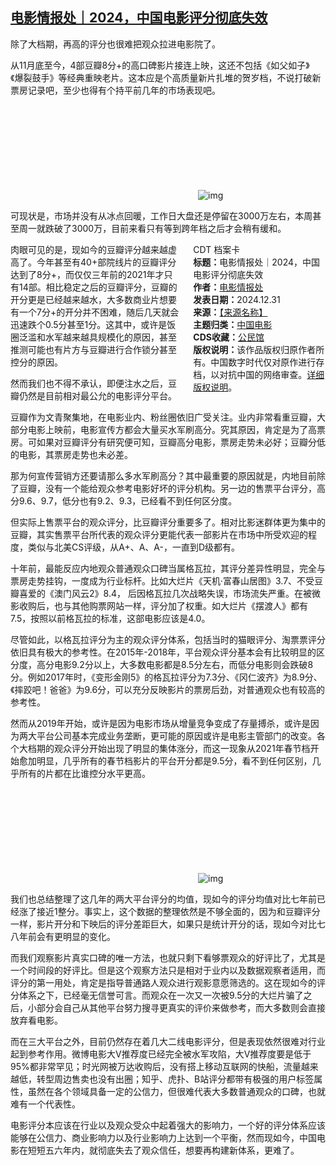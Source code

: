 <!--1735669492000-->
[电影情报处｜2024，中国电影评分彻底失效](https://chinadigitaltimes.net/chinese/714581.html)
------

<p>除了大档期，再高的评分也很难把观众拉进电影院了。</p><p>从11月底至今，4部豆瓣8分+的高口碑影片接连上映，这还不包括《如父如子》《爆裂鼓手》等经典重映老片。这本应是个高质量新片扎堆的贺岁档，不说打破新票房记录吧，至少也得有个持平前几年的市场表现吧。</p><p><img decoding="async" src="data:image/svg+xml,%3Csvg%20xmlns='http://www.w3.org/2000/svg'%20viewBox='0%200%200%200'%3E%3C/svg%3E" alt="img" data-lazy-src="https://chinadigitaltimes.net/chinese/files/2024/12/post-714581-67742d8f407d8.png"><noscript><img decoding="async" src="https://chinadigitaltimes.net/chinese/files/2024/12/post-714581-67742d8f407d8.png" alt="img"></noscript></p><p>可现状是，市场并没有从冰点回暖，工作日大盘还是停留在3000万左右，本周甚至周一就跌破了3000万，目前来看只有等到跨年档之后才会稍有缓和。</p><div style="width:42%;float:right;padding-left:20px"><div class="su-spoiler su-spoiler-style-fancy su-spoiler-icon-chevron-circle" data-scroll-offset="0" data-anchor-in-url="no"><div class="su-spoiler-title" tabindex="0" role="button"><span class="su-spoiler-icon"></span>CDT 档案卡</div><div class="su-spoiler-content su-u-clearfix su-u-trim"><strong>标题：</strong>电影情报处｜2024，中国电影评分彻底失效<br><strong>作者：</strong><a href="https://chinadigitaltimes.net/space/电影情报处" target="_blank">电影情报处</a><br><strong>发表日期：</strong>2024.12.31<br><strong>来源：</strong><a href="https://web.archive.org/web/20241231174352/https://mp.weixin.qq.com/s/7txnbIZlPwBkJxScEmeA1g" target="_blank">【来源名称】</a><br><strong>主题归类：</strong><a href="https://chinadigitaltimes.net/space/中国电影" target="_blank">中国电影</a><br><strong>CDS收藏：</strong><a href="https://chinadigitaltimes.net/space/%E5%85%AC%E6%B0%91%E9%A6%86" target="_blank" rel="noopener">公民馆</a><br><strong>版权说明：</strong>该作品版权归原作者所有。中国数字时代仅对原作进行存档，以对抗中国的网络审查。<a href="https://chinadigitaltimes.net/chinese/copyright">详细版权说明</a>。</div></div></div><p>肉眼可见的是，现如今的豆瓣评分越来越虚高了。今年甚至有40+部院线片的豆瓣评分达到了8分+，而仅仅三年前的2021年才只有14部。相比稳定之后的豆瓣评分，豆瓣的开分更是已经越来越水，大多数商业片想要有一个7分+的开分并不困难，随后几天就会迅速跌个0.5分甚至1分。这其中，或许是饭圈泛滥和水军越来越具规模化的原因，甚至推测可能也有片方与豆瓣进行合作锁分甚至控分的原因。</p><p>然而我们也不得不承认，即便注水之后，豆瓣仍然是目前相对最公允的电影评分平台。</p><p>豆瓣作为文青聚集地，在电影业内、粉丝圈依旧广受关注。业内非常看重豆瓣，大部分电影上映前，电影宣传方都会大量买水军刷高分。究其原因，肯定是为了高票房。可如果对豆瓣评分有研究便可知，豆瓣高分电影，票房走势未必好；豆瓣分低的电影，其票房走势也未必差。 &nbsp; &nbsp;</p><p>那为何宣传营销方还要请那么多水军刷高分？其中最重要的原因就是，内地目前除了豆瓣，没有一个能给观众参考电影好坏的评分机构。另一边的售票平台评分，高分9.6、9.7，低分也有9.2、9.3，已经看不到任何区分度。</p><p>但实际上售票平台的观众评分，比豆瓣评分重要多了。相对比影迷群体更为集中的豆瓣，其实售票平台所代表的观众评分更能代表一部影片在市场中所受欢迎的程度，类似与北美CS评级，从A+、A、A-，一直到D级都有。</p><p>十年前，最能反应内地观众普通观众口碑当属格瓦拉，其评分差异性明显，完全与票房走势挂钩，一度成为行业标杆。比如大烂片《天机·富春山居图》3.7、不受豆瓣喜爱的《澳门风云2》8.4， 后因格瓦拉几次战略失误，市场流失严重。在被微影收购后，也与其他购票网站一样，评分加了权重。如大烂片《摆渡人》都有7.5，按照以前格瓦拉的标准，这部电影应该是4.0。</p><p>尽管如此，以格瓦拉评分为主的观众评分体系，包括当时的猫眼评分、淘票票评分依旧具有极大的参考性。在2015年-2018年，平台观众评分基本会有比较明显的区分度，高分电影9.2分以上，大多数电影都是8.5分左右，而低分电影则会跌破8分。例如2017年时，《变形金刚5》的格瓦拉评分为7.3分、《冈仁波齐》为8.9分、《摔跤吧！爸爸》为9.6分，可以充分反映影片的票房后劲，对普通观众也有较高的参考性。&nbsp; &nbsp;&nbsp;</p><p>然而从2019年开始，或许是因为电影市场从增量竞争变成了存量搏杀，或许是因为两大平台公司基本完成业务垄断，更可能的原因或许是电影主管部门的改变。各个大档期的观众评分开始出现了明显的集体涨分，而这一现象从2021年春节档开始愈加明显，几乎所有的春节档影片的平台开分都是9.5分，看不到任何区别，几乎所有的片都在比谁控分水平更高。</p><p><img decoding="async" src="data:image/svg+xml,%3Csvg%20xmlns='http://www.w3.org/2000/svg'%20viewBox='0%200%200%200'%3E%3C/svg%3E" alt="img" data-lazy-src="https://mmbiz.qpic.cn/mmbiz_png/HmVaS6HuHgrbO883pJJPpYm83ibBW3lRePkmDRV9IZPPM2Id9CoNz7s4iaOHDHUDdr1ibyoibdUHic4nt4sM5Bypwfg/640?wx_fmt=png\&amp;amp;from=appmsg\&amp;amp;tp=webp\&amp;amp;wxfrom=5\&amp;amp;wx_lazy=1\&amp;amp;wx_co=1"><noscript><img decoding="async" src="https://mmbiz.qpic.cn/mmbiz_png/HmVaS6HuHgrbO883pJJPpYm83ibBW3lRePkmDRV9IZPPM2Id9CoNz7s4iaOHDHUDdr1ibyoibdUHic4nt4sM5Bypwfg/640?wx_fmt=png\&amp;amp;from=appmsg\&amp;amp;tp=webp\&amp;amp;wxfrom=5\&amp;amp;wx_lazy=1\&amp;amp;wx_co=1" alt="img"></noscript></p><p>我们也总结整理了这几年的两大平台评分的均值，现如今的评分均值对比七年前已经涨了接近1整分。事实上，这个数据的整理依然是不够全面的，因为和豆瓣评分一样，影片开分和下映后的评分差距巨大，如果只是统计开分的话，现如今对比七八年前会有更明显的变化。</p><p>而我们观察影片真实口碑的唯一方法，也就只剩下看够票观众的好评比了，尤其是一个时间段的好评比。但是这个观察方法只是相对于业内以及数据观察者适用，而评分的第一用处，肯定是指导普通路人观众进行观影意愿筛选的。这在现如今的评分体系之下，已经毫无信誉可言。而观众在一次又一次被9.5分的大烂片骗了之后，小部分会自己从其他平台努力搜寻更真实的评价来做参考，而大多数则会直接放弃看电影。</p><p>而在三大平台之外，目前仍然存在着几大二线电影评分，但是表现依然很难对行业起到参考作用。微博电影大V推荐度已经完全被水军攻陷，大V推荐度要是低于95%都非常罕见；时光网被万达收购后，没有搭上移动互联网的快船，流量越来越低，转型周边售卖也没有出圈；知乎、虎扑、B站评分都带有极强的用户标签属性，虽然在各个领域具备一定的公信力，但很难代表大多数普通观众的口碑，也就难有一个代表性。</p><p>电影评分本应该在行业以及观众受众中起着强大的影响力，一个好的评分体系应该能够在公信力、商业影响力以及行业影响力上达到一个平衡，然而现如今，中国电影在短短五六年内，就彻底失去了观众信任，想要再构建新体系，更难了。</p><div class="addtoany_share_save_container addtoany_content addtoany_content_bottom"><div class="a2a_kit a2a_kit_size_32 addtoany_list" data-a2a-url="https://chinadigitaltimes.net/chinese/714581.html" data-a2a-title="电影情报处｜2024，中国电影评分彻底失效"><a class="a2a_button_facebook" href="https://www.addtoany.com/add_to/facebook?linkurl=https%3A%2F%2Fchinadigitaltimes.net%2Fchinese%2F714581.html&amp;linkname=%E7%94%B5%E5%BD%B1%E6%83%85%E6%8A%A5%E5%A4%84%EF%BD%9C2024%EF%BC%8C%E4%B8%AD%E5%9B%BD%E7%94%B5%E5%BD%B1%E8%AF%84%E5%88%86%E5%BD%BB%E5%BA%95%E5%A4%B1%E6%95%88" title="Facebook" rel="nofollow noopener" target="_blank"></a><a class="a2a_button_twitter" href="https://www.addtoany.com/add_to/twitter?linkurl=https%3A%2F%2Fchinadigitaltimes.net%2Fchinese%2F714581.html&amp;linkname=%E7%94%B5%E5%BD%B1%E6%83%85%E6%8A%A5%E5%A4%84%EF%BD%9C2024%EF%BC%8C%E4%B8%AD%E5%9B%BD%E7%94%B5%E5%BD%B1%E8%AF%84%E5%88%86%E5%BD%BB%E5%BA%95%E5%A4%B1%E6%95%88" title="Twitter" rel="nofollow noopener" target="_blank"></a><a class="a2a_button_telegram" href="https://www.addtoany.com/add_to/telegram?linkurl=https%3A%2F%2Fchinadigitaltimes.net%2Fchinese%2F714581.html&amp;linkname=%E7%94%B5%E5%BD%B1%E6%83%85%E6%8A%A5%E5%A4%84%EF%BD%9C2024%EF%BC%8C%E4%B8%AD%E5%9B%BD%E7%94%B5%E5%BD%B1%E8%AF%84%E5%88%86%E5%BD%BB%E5%BA%95%E5%A4%B1%E6%95%88" title="Telegram" rel="nofollow noopener" target="_blank"></a><a class="a2a_button_reddit" href="https://www.addtoany.com/add_to/reddit?linkurl=https%3A%2F%2Fchinadigitaltimes.net%2Fchinese%2F714581.html&amp;linkname=%E7%94%B5%E5%BD%B1%E6%83%85%E6%8A%A5%E5%A4%84%EF%BD%9C2024%EF%BC%8C%E4%B8%AD%E5%9B%BD%E7%94%B5%E5%BD%B1%E8%AF%84%E5%88%86%E5%BD%BB%E5%BA%95%E5%A4%B1%E6%95%88" title="Reddit" rel="nofollow noopener" target="_blank"></a><a class="a2a_button_whatsapp" href="https://www.addtoany.com/add_to/whatsapp?linkurl=https%3A%2F%2Fchinadigitaltimes.net%2Fchinese%2F714581.html&amp;linkname=%E7%94%B5%E5%BD%B1%E6%83%85%E6%8A%A5%E5%A4%84%EF%BD%9C2024%EF%BC%8C%E4%B8%AD%E5%9B%BD%E7%94%B5%E5%BD%B1%E8%AF%84%E5%88%86%E5%BD%BB%E5%BA%95%E5%A4%B1%E6%95%88" title="WhatsApp" rel="nofollow noopener" target="_blank"></a><a class="a2a_button_email" href="https://www.addtoany.com/add_to/email?linkurl=https%3A%2F%2Fchinadigitaltimes.net%2Fchinese%2F714581.html&amp;linkname=%E7%94%B5%E5%BD%B1%E6%83%85%E6%8A%A5%E5%A4%84%EF%BD%9C2024%EF%BC%8C%E4%B8%AD%E5%9B%BD%E7%94%B5%E5%BD%B1%E8%AF%84%E5%88%86%E5%BD%BB%E5%BA%95%E5%A4%B1%E6%95%88" title="Email" rel="nofollow noopener" target="_blank"></a><a class="a2a_button_copy_link" href="https://www.addtoany.com/add_to/copy_link?linkurl=https%3A%2F%2Fchinadigitaltimes.net%2Fchinese%2F714581.html&amp;linkname=%E7%94%B5%E5%BD%B1%E6%83%85%E6%8A%A5%E5%A4%84%EF%BD%9C2024%EF%BC%8C%E4%B8%AD%E5%9B%BD%E7%94%B5%E5%BD%B1%E8%AF%84%E5%88%86%E5%BD%BB%E5%BA%95%E5%A4%B1%E6%95%88" title="Copy Link" rel="nofollow noopener" target="_blank"></a><a class="a2a_dd addtoany_share_save addtoany_share" href="https://www.addtoany.com/share"></a></div></div>
